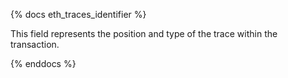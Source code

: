 {% docs eth_traces_identifier %}

This field represents the position and type of the trace within the transaction. 

{% enddocs %}